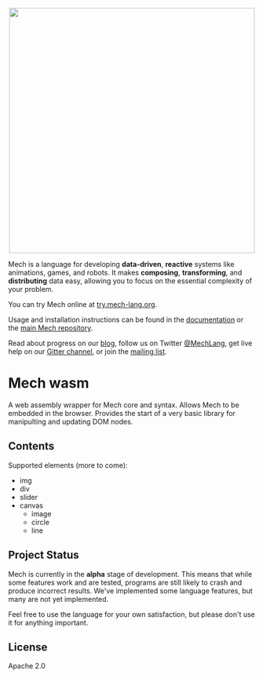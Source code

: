 <p align="center">
  <img width="500px" src="https://mech-lang.org/img/logo.png">
</p>

Mech is a language for developing **data-driven**, **reactive** systems like animations, games, and robots. It makes **composing**, **transforming**, and **distributing** data easy, allowing you to focus on the essential complexity of your problem. 

You can try Mech online at [try.mech-lang.org](https://try.mech-lang.org).

Usage and installation instructions can be found in the [documentation](https://mech-lang.org/page/learn/) or the [main Mech repository](https://github.com/mech-lang/mech).

Read about progress on our [blog](https://mech-lang.org/blog/), follow us on Twitter [@MechLang](https://twitter.com/MechLang), get live help on our [Gitter channel](https://gitter.im/mech-lang/community), or join the [mailing list](https://groups.google.com/forum/#!forum/mechtalk).

# Mech wasm

A web assembly wrapper for Mech core and syntax. Allows Mech to be embedded in the browser. Provides the start of a very basic library for manipulting and updating DOM nodes.

## Contents

Supported elements (more to come):

- img
- div
- slider
- canvas
  - image
  - circle
  - line

## Project Status

Mech is currently in the **alpha** stage of development. This means that while some features work and are tested, programs are still likely to crash and produce incorrect results. We've implemented some language features, but many are not yet implemented.

Feel free to use the language for your own satisfaction, but please don't use it for anything important.

## License

Apache 2.0